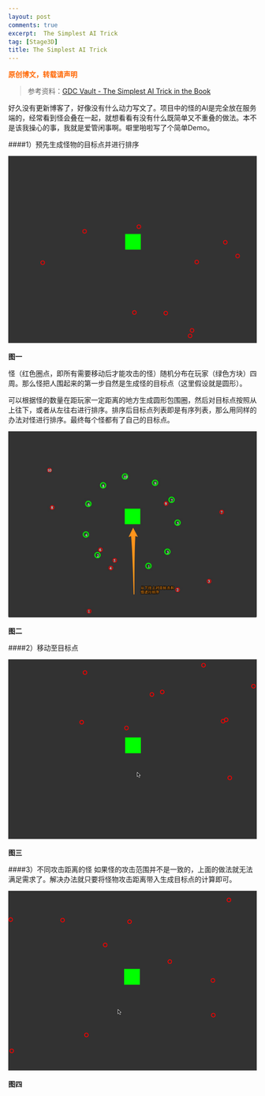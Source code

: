 ```yaml
---
layout: post
comments: true
excerpt:  The Simplest AI Trick
tag: [Stage3D]
title: The Simplest AI Trick
---
```

<span style="color: #ff6600;"><strong>原创博文，转载请声明</strong></span>

> 参考资料：[GDC Vault - The Simplest AI Trick in the Book](http://www.gdcvault.com/play/1020104/The-Simplest-AI-Trick-in)

好久没有更新博客了，好像没有什么动力写文了。项目中的怪的AI是完全放在服务端的，经常看到怪会叠在一起，就想看看有没有什么既简单又不重叠的做法。本不是该我操心的事，我就是爱管闲事啊。噼里啪啦写了个简单Demo。

####1）预先生成怪物的目标点并进行排序

![image](../images/simpleAI_01.png)

**图一**

怪（红色圈点，即所有需要移动后才能攻击的怪）随机分布在玩家（绿色方块）四周。那么怪把人围起来的第一步自然是生成怪的目标点（这里假设就是圆形）。

可以根据怪的数量在距玩家一定距离的地方生成圆形包围圈，然后对目标点按照从上往下，或者从左往右进行排序。排序后目标点列表即是有序列表，那么用同样的办法对怪进行排序。最终每个怪都有了自己的目标点。

![image](../images/simpleAI_02.png)

**图二**

####2）移动至目标点

![image](../images/simpleAI_03.gif)

**图三**

####3）不同攻击距离的怪
如果怪的攻击范围并不是一致的，上面的做法就无法满足需求了。解决办法就只要将怪物攻击距离带入生成目标点的计算即可。

![image](../images/simpleAI_04.gif)

**图四**
